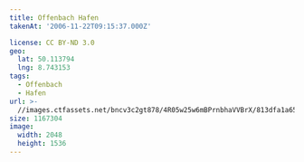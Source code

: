 ```yaml
---
title: Offenbach Hafen
takenAt: '2006-11-22T09:15:37.000Z'

license: CC BY-ND 3.0
geo:
  lat: 50.113794
  lng: 8.743153
tags:
  - Offenbach
  - Hafen
url: >-
  //images.ctfassets.net/bncv3c2gt878/4R05w25w6mBPrnbhaVVBrX/813dfa1a65632156375dc2062f519d79/offenbach-hafen_4544872715_o
size: 1167304
image:
  width: 2048
  height: 1536
---
```

